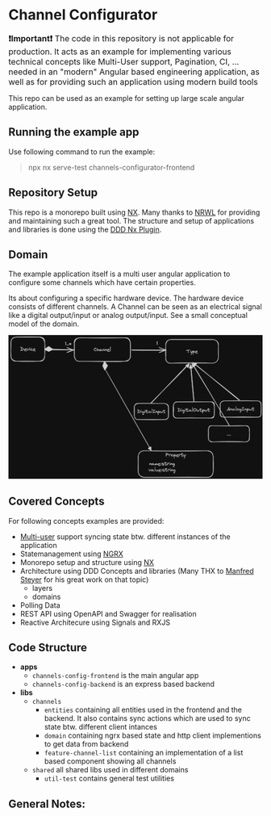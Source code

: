 # Channel Configurator

<font size=3>**❗Important❗** The code in this repository is not applicable for production. It acts as an example for implementing various technical concepts like Multi-User support, Pagination, CI, ... needed in an "modern" Angular based engineering application, as well as for providing such an application using modern build tools</font>

This repo can be used as an example for setting up large scale angular application.

## Running the example app

Use following command to run the example:

> npx nx serve-test channels-configurator-frontend

## Repository Setup

This repo is a monorepo built using [NX](https://nx.dev/). Many thanks to [NRWL](https://nx.app/company) for providing and maintaining such a great tool. The structure and setup of applications and libraries is done using the [DDD Nx Plugin](https://www.npmjs.com/package/@angular-architects/ddd).

## Domain

The example application itself is a multi user angular application to configure some channels which have certain properties.

Its about configuring a specific hardware device. The hardware device consists of different channels.
A Channel can be seen as an electrical signal like a digital output/input or analog output/input. See a small conceptual model of the domain.

![Domain-Model](docs/domain-model.png)

## Covered Concepts

For following concepts examples are provided:

-   [Multi-user](docs/multi-user.md) support syncing state btw. different instances of the application
-   Statemanagement using [NGRX](https://ngrx.io/)
-   Monorepo setup and structure using [NX](https://nx.dev/)
-   Architecture using DDD Concepts and libraries (Many THX to [Manfred Steyer](https://github.com/manfredsteyer) for his great work on that topic)
    -   layers
    -   domains
-   Polling Data
-   REST API using OpenAPI and Swagger for realisation
-   Reactive Architecure using Signals and RXJS

## Code Structure

-   **apps**
    -   `channels-config-frontend` is the main angular app
    -   `channels-config-backend` is an express based backend
-   **libs**
    -   `channels`
        -   `entities` containing all entities used in the frontend and the backend. It also contains sync actions which are used to sync state btw. different client intances
        -   `domain` containing ngrx based state and http client implementions to get data from backend
        -   `feature-channel-list` containing an implementation of a list based component showing all channels
    -   `shared` all shared libs used in different domains
        -   `util-test` contains general test utilities

## General Notes:
